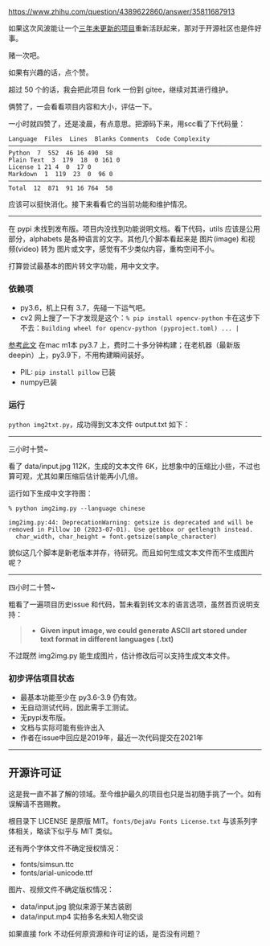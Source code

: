 https://www.zhihu.com/question/4389622860/answer/35811687913

如果这次风波能让一个[三年未更新的项目](https://github.com/vietnh1009/ASCII-generator)重新活跃起来，那对于开源社区也是件好事。

赌一次吧。

如果有兴趣的话，点个赞。

超过 50 个的话，我会把此项目 fork 一份到 gitee，继续对其进行维护。

俩赞了，一会看看项目内容和大小，评估一下。

一小时就四赞了，还是凌晨，有点意思。把源码下来，用scc看了下代码量：

```
Language  Files  Lines  Blanks Comments  Code Complexity
───────────────────────────────────────────────────────────────────────────────
Python  7  552  46 16 490  58
Plain Text  3  179  18  0 161 0
License 1 21 4  0  17 0
Markdown  1  119  23  0  96 0
───────────────────────────────────────────────────────────────────────────────
Total  12  871  91 16 764  58
```

应该可以挺快消化。接下来看看它的当前功能和维护情况。

----

在 pypi 未找到发布版。项目内没找到功能说明文档。看下代码，utils 应该是公用部分，alphabets 是各种语言的文字。其他几个脚本看起来是 图片(image) 和视频(video) 转为 图片或文字，感觉有不少类似内容，重构空间不小。

打算尝试最基本的图片转文字功能，用中文文字。

### 依赖项

- py3.6，机上只有 3.7，先碰一下运气吧。
- cv2 网上搜了一下才发现是这个：`% pip install opencv-python`
卡在这步下不去：`Building wheel for opencv-python (pyproject.toml) ... |`

[参考此文](https://blog.csdn.net/qq_62940532/article/details/130104287) 
在mac m1本 py3.7 上，费时二十多分钟构建；在老机器（最新版deepin）上，py3.9下，不用构建瞬间装好。

- PIL: `pip install pillow` 已装
- numpy已装

### 运行

`python img2txt.py`，成功得到文本文件 output.txt 如下：

----

三小时十赞~

看了 data/input.jpg 112K，生成的文本文件 6K，比想象中的压缩比小些，不过也算可观，尤其如果压缩后估计能再小几倍。

运行如下生成中文字符图：

```
% python img2img.py --language chinese

img2img.py:44: DeprecationWarning: getsize is deprecated and will be removed in Pillow 10 (2023-07-01). Use getbbox or getlength instead.
  char_width, char_height = font.getsize(sample_character)
```

貌似这几个脚本是新老版本并存，待研究。而且如何生成文本文件而不生成图片呢？

----

四小时二十赞~

粗看了一遍项目历史issue 和代码，暂未看到转文本的语言选项，虽然首页说明支持：

> * **Given input image, we could generate ASCII art stored under text format in different languages (.txt)**

不过既然 img2img.py 能生成图片，估计修改后可以支持生成文本文件。

### 初步评估项目状态

- 最基本功能至少在 py3.6-3.9 仍有效。
- 无自动测试代码，因此需手工测试。
- 无pypi发布版。
- 文档与实际可能有些许出入
- 作者在issue中回应是2019年，最近一次代码提交在2021年

----

## 开源许可证

这是我一直不甚了解的领域。至今维护最久的项目也只是当初随手挑了一个。如有误解请不吝赐教。

根目录下 LICENSE 是原版 MIT。`fonts/DejaVu Fonts License.txt` 与该系列字体相关，略读下似乎与 MIT 类似。

还有两个字体文件不确定授权情况：

- fonts/simsun.ttc
- fonts/arial-unicode.ttf

图片、视频文件不确定版权情况：

- data/input.jpg 貌似来源于某古装剧
- data/input.mp4 实拍多名未知人物交谈

如果直接 fork 不动任何原资源和许可证的话，是否没有问题？